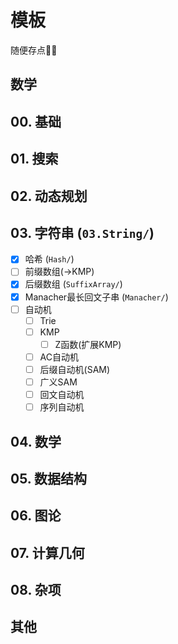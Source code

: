 # 模板

随便存点📝✅

## 数学

## 00. 基础

## 01. 搜索

## 02. 动态规划

## 03. 字符串 (`03.String/`)

- [x] 哈希 (`Hash/`)
- [ ] 前缀数组(->KMP)
- [x] 后缀数组 (`SuffixArray/`)
- [x] Manacher最长回文子串 (`Manacher/`)
- [ ] 自动机
  - [ ] Trie
  - [ ] KMP
    - [ ] Z函数(扩展KMP)
  - [ ] AC自动机
  - [ ] 后缀自动机(SAM)
  - [ ] 广义SAM
  - [ ] 回文自动机
  - [ ] 序列自动机

## 04. 数学

## 05. 数据结构

## 06. 图论

## 07. 计算几何

## 08. 杂项

## 其他
